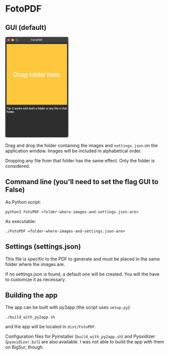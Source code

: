 # FotoPDF

## GUI (default)
<img src="docs/app_image.png" alt="The app" title="The app" width="200" />

Drag and drop the folder containing the images and `settings.json` on the application window. Images will be included in alphabetical order.

Dropping any file from that folder has the same effect. Only the folder is considered.


## Command line (you'll need to set the flag GUI to False)
As Python script:

    python3 FotoPDF <folder-where-images-and-settings.json-are>
    
As executable:

    ./FotoPDF <folder-where-images-and-settings.json-are>
    
## Settings (settings.json)
This file is specific to the PDF to generate and must be placed in the same folder where the images are.

If no settings.json is found, a default one will be created. You will the have to customize it as necessary.

## Building the app
The app can be built with py2app (the script uses `setup.py`):
```
./build_with_py2app.sh
```
and the app will be located in `dist/FotoPDF`.

Configuration files for Pyinstaller (`build_with_py2app.sh`) and Pyoxidizer (`pyoxidizer.bzl`) are also available. I was not able to build the app with them on BigSur, though.
